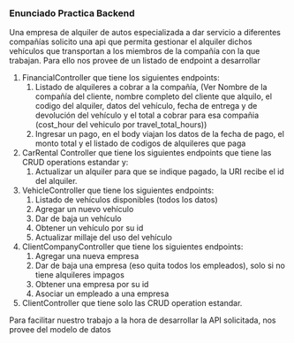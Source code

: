 ### Enunciado Practica Backend

Una empresa de alquiler de autos especializada a dar servicio a diferentes compañías solicito una api que permita 
gestionar el alquiler dichos vehículos que transportan a los miembros de la compañía con la que trabajan. Para ello 
nos provee de un listado de endpoint a desarrollar

1. FinancialController que tiene los siguientes endpoints:
   1. Listado de alquileres a cobrar a la compañía, (Ver Nombre de la compañía del cliente, nombre completo del cliente
      que alquilo, el codigo del alquiler, datos del vehículo, fecha de entrega y de devolución del vehículo y el 
      total a cobrar para esa compañia (cost_hour del vehiculo por travel_total_hours))
   2. Ingresar un pago, en el body viajan los datos de la fecha de pago, el monto total y el listado de codigos de 
      alquileres que paga
2. CarRental Controller que tiene los siguientes endpoints que tiene las CRUD operations estandar y:
   1. Actualizar un alquiler para que se indique pagado, la URI recibe el id del alquiler.
3. VehicleController que tiene los siguientes endpoints:
   1. Listado de vehículos disponibles (todos los datos)
   2. Agregar un nuevo vehículo
   3. Dar de baja un vehículo
   3. Obtener un vehículo por su id
   4. Actualizar millaje del uso del vehículo  
3. ClientCompanyController que tiene los siguientes endpoints:
   1. Agregar una nueva empresa
   2. Dar de baja una empresa (eso quita todos los empleados), solo si no tiene alquileres impagos
   3. Obtener una empresa por su id
   4. Asociar un empleado a una empresa
4. ClientController que tiene solo las CRUD operation estandar.

Para facilitar nuestro trabajo a la hora de desarrollar la API solicitada, nos provee del modelo de datos